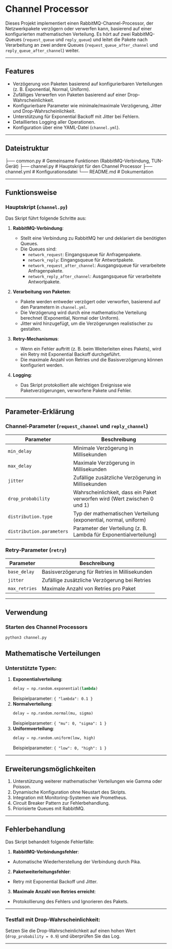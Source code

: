 # Channel Processor

Dieses Projekt implementiert einen RabbitMQ-Channel-Processor, der Netzwerkpakete verzögern oder verwerfen kann, basierend auf einer konfigurierten mathematischen Verteilung. Es hört auf zwei RabbitMQ-Queues (`request_queue` und `reply_queue`) und leitet die Pakete nach Verarbeitung an zwei andere Queues (`request_queue_after_channel` und `reply_queue_after_channel`) weiter.

---

## **Features**
- Verzögerung von Paketen basierend auf konfigurierbaren Verteilungen (z. B. Exponential, Normal, Uniform).
- Zufälliges Verwerfen von Paketen basierend auf einer Drop-Wahrscheinlichkeit.
- Konfigurierbare Parameter wie minimale/maximale Verzögerung, Jitter und Drop-Wahrscheinlichkeit.
- Unterstützung für Exponential Backoff mit Jitter bei Fehlern.
- Detailliertes Logging aller Operationen.
- Konfiguration über eine YAML-Datei (`channel.yml`).

---

## **Dateistruktur**
├── common.py # Gemeinsame Funktionen (RabbitMQ-Verbindung, TUN-Gerät)
├── channel.py # Hauptskript für den Channel Processor
├── channel.yml # Konfigurationsdatei
└── README.md # Dokumentation


---

## **Funktionsweise**

### Hauptskript (`channel.py`)
Das Skript führt folgende Schritte aus:
1. **RabbitMQ-Verbindung**:
   - Stellt eine Verbindung zu RabbitMQ her und deklariert die benötigten Queues.
   - Die Queues sind:
     - `network_request`: Eingangsqueue für Anfragenpakete.
     - `network_reply`: Eingangsqueue für Antwortpakete.
     - `network_request_after_channel`: Ausgangsqueue für verarbeitete Anfragenpakete.
     - `network_reply_after_channel`: Ausgangsqueue für verarbeitete Antwortpakete.

2. **Verarbeitung von Paketen**:
   - Pakete werden entweder verzögert oder verworfen, basierend auf den Parametern in `channel.yml`.
   - Die Verzögerung wird durch eine mathematische Verteilung berechnet (Exponential, Normal oder Uniform).
   - Jitter wird hinzugefügt, um die Verzögerungen realistischer zu gestalten.

3. **Retry-Mechanismus**:
   - Wenn ein Fehler auftritt (z. B. beim Weiterleiten eines Pakets), wird ein Retry mit Exponential Backoff durchgeführt.
   - Die maximale Anzahl von Retries und die Basisverzögerung können konfiguriert werden.

4. **Logging**:
   - Das Skript protokolliert alle wichtigen Ereignisse wie Paketverzögerungen, verworfene Pakete und Fehler.

---

## **Parameter-Erklärung**

### Channel-Parameter (`request_channel` und `reply_channel`)
| Parameter           | Beschreibung                                                                 |
|---------------------|-----------------------------------------------------------------------------|
| `min_delay`         | Minimale Verzögerung in Millisekunden                                       |
| `max_delay`         | Maximale Verzögerung in Millisekunden                                       |
| `jitter`            | Zufällige zusätzliche Verzögerung in Millisekunden                         |
| `drop_probability`  | Wahrscheinlichkeit, dass ein Paket verworfen wird (Wert zwischen 0 und 1) |
| `distribution.type` | Typ der mathematischen Verteilung (exponential, normal, uniform)           |
| `distribution.parameters` | Parameter der Verteilung (z. B. Lambda für Exponentialverteilung) |

### Retry-Parameter (`retry`)
| Parameter       | Beschreibung                                                                 |
|-----------------|-----------------------------------------------------------------------------|
| `base_delay`    | Basisverzögerung für Retries in Millisekunden                               |
| `jitter`        | Zufällige zusätzliche Verzögerung bei Retries                               |
| `max_retries`   | Maximale Anzahl von Retries pro Paket                                       |

---

## **Verwendung**

### Starten des Channel Processors
```bash
python3 channel.py
```

## **Mathematische Verteilungen**

### Unterstützte Typen:
1. **Exponentialverteilung**:
    ```python
    delay = np.random.exponential(lambda)
    ```
    Beispielparameter: `{ "lambda": 0.1 }`
2. **Normalverteilung**:
    ```python
    delay = np.random.normal(mu, sigma)
    ```
    Beispielparameter: `{ "mu": 0, "sigma": 1 }`
3. **Uniformverteilung**:
    ```python
    delay = np.random.uniform(low, high)
    ```
    Beispielparameter: `{ "low": 0, "high": 1 }`


---

## **Erweiterungsmöglichkeiten**
1. Unterstützung weiterer mathematischer Verteilungen wie Gamma oder Poisson.
2. Dynamische Konfiguration ohne Neustart des Skripts.
3. Integration mit Monitoring-Systemen wie Prometheus.
4. Circuit Breaker Pattern zur Fehlerbehandlung.
5. Priorisierte Queues mit RabbitMQ.

---

## **Fehlerbehandlung**
Das Skript behandelt folgende Fehlerfälle:
1. **RabbitMQ-Verbindungsfehler**:
- Automatische Wiederherstellung der Verbindung durch Pika.
2. **Paketweiterleitungsfehler**:
- Retry mit Exponential Backoff und Jitter.
3. **Maximale Anzahl von Retries erreicht**:
- Protokollierung des Fehlers und Ignorieren des Pakets.

---

### Testfall mit Drop-Wahrscheinlichkeit:
Setzen Sie die Drop-Wahrscheinlichkeit auf einen hohen Wert (`drop_probability = 0.9`) und überprüfen Sie das Log.

---

